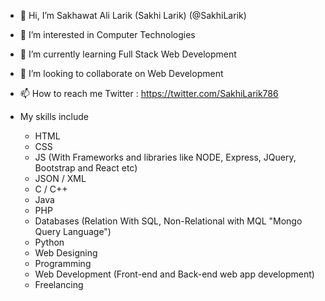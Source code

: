 - 👋 Hi, I’m Sakhawat Ali Larik (Sakhi Larik) (@SakhiLarik)
- 👀 I’m interested in Computer Technologies
- 🌱 I’m currently learning Full Stack Web Development
- 💞️ I’m looking to collaborate on Web Development
- 📫 How to reach me
  Twitter : https://twitter.com/SakhiLarik786

- My skills include
  - HTML
  - CSS
  - JS (With Frameworks and libraries like NODE, Express, JQuery, Bootstrap and React etc)
  - JSON / XML
  - C / C++
  - Java
  - PHP
  - Databases (Relation With SQL, Non-Relational with MQL "Mongo Query Language")
  - Python
  - Web Designing
  - Programming
  - Web Development (Front-end and Back-end web app development)
  - Freelancing

<!---
SakhiLarik/SakhiLarik is a ✨ special ✨ repository because its `README.md` (this file) appears on your GitHub profile.
You can click the Preview link to take a look at your changes.
--->

